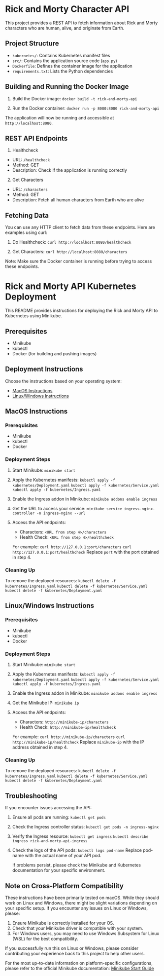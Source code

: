 # Rick and Morty Character API

This project provides a REST API to fetch information about Rick and Morty characters who are human, alive, and originate from Earth.

## Project Structure

- `kubernetes/`: Contains Kubernetes manifest files
- `src/`: Contains the application source code (`app.py`)
- `Dockerfile`: Defines the container image for the application
- `requirements.txt`: Lists the Python dependencies

## Building and Running the Docker Image

1. Build the Docker image:
      `docker build -t rick-and-morty-api`

2. Run the Docker container:
      `docker run -p 8080:8080 rick-and-morty-api`

The application will now be running and accessible at `http://localhost:8080`.

## REST API Endpoints

1. Healthcheck
- URL: `/healthcheck`
- Method: GET
- Description: Check if the application is running correctly

2. Get Characters
- URL: `/characters`
- Method: GET
- Description: Fetch all human characters from Earth who are alive

## Fetching Data

You can use any HTTP client to fetch data from these endpoints. Here are examples using curl:

1. Do Healthcheck:
      `curl http://localhost:8080/healthcheck`
   
2. Get Characters:
      `curl http://localhost:8080/characters`

Note: Make sure the Docker container is running before trying to access these endpoints.

# Rick and Morty API Kubernetes Deployment

This README provides instructions for deploying the Rick and Morty API to Kubernetes using Minikube.

## Prerequisites

- Minikube
- kubectl
- Docker (for building and pushing images)

## Deployment Instructions

Choose the instructions based on your operating system:

- [MacOS Instructions](#macos-instructions)
- [Linux/Windows Instructions](#linuxwindows-instructions)

## MacOS Instructions

### Prerequisites
- Minikube
- kubectl
- Docker

### Deployment Steps

1. Start Minikube:
      `minikube start`
   
2. Apply the Kubernetes manifests:
    `kubectl apply -f kubernetes/Deployment.yaml`
    `kubectl apply -f kubernetes/Service.yaml`
    `kubectl apply -f kubernetes/Ingress.yaml`
   
3. Enable the Ingress addon in Minikube:
    `minikube addons enable ingress`
   
4. Get the URL to access your service:
    `minikube service ingress-nginx-controller -n ingress-nginx --url`
   
5. Access the API endpoints:
   - Characters: `<URL from step 4>/characters`
   - Health Check: `<URL from step 4>/healthcheck`

   For example:
      `curl http://127.0.0.1:port/characters`
      `curl http://127.0.0.1:port/healthcheck`
   Replace `port` with the port obtained in step 4.

### Cleaning Up

To remove the deployed resources:
   `kubectl delete -f kubernetes/Ingress.yaml`
   `kubectl delete -f kubernetes/Service.yaml`
   `kubectl delete -f kubernetes/Deployment.yaml`

## Linux/Windows Instructions

### Prerequisites
- Minikube
- kubectl
- Docker

### Deployment Steps

1. Start Minikube:
    `minikube start`

2. Apply the Kubernetes manifests:
    `kubectl apply -f kubernetes/Deployment.yaml`
    `kubectl apply -f kubernetes/Service.yaml`
    `kubectl apply -f kubernetes/Ingress.yaml`

4. Enable the Ingress addon in Minikube:
    `minikube addons enable ingress`

5. Get the Minikube IP:
    `minikube ip`

6. Access the API endpoints:
    - Characters: `http://minikube-ip/characters`
    - Health Check: `http://minikube-ip/healthcheck`

   For example:
    `curl http://minikube-ip/characters`
    `curl http://minikube-ip/healthcheck`
   Replace `minikube-ip` with the IP address obtained in step 4.

### Cleaning Up

To remove the deployed resources:
      `kubectl delete -f kubernetes/Ingress.yaml`
      `kubectl delete -f kubernetes/Service.yaml`
      `kubectl delete -f kubernetes/Deployment.yaml`

## Troubleshooting

If you encounter issues accessing the API:

1. Ensure all pods are running:
    `kubectl get pods`

2. Check the Ingress controller status:
    `kubectl get pods -n ingress-nginx`

4. Verify the Ingress resource:
    `kubectl get ingress`
    `kubectl describe ingress rick-and-morty-api-ingress`

5. Check the logs of the API pods:
    `kubectl logs pod-name`
   Replace pod-name with the actual name of your API pod.
   
   If problems persist, please check the Minikube and Kubernetes documentation for your specific environment.

## Note on Cross-Platform Compatibility

These instructions have been primarily tested on macOS. While they should work on Linux and Windows, there might be slight variations depending on your specific setup. If you encounter any issues on Linux or Windows, please:

1. Ensure Minikube is correctly installed for your OS.
2. Check that your Minikube driver is compatible with your system.
3. For Windows users, you may need to use Windows Subsystem for Linux (WSL) for the best compatibility.

If you successfully run this on Linux or Windows, please consider contributing your experience back to this project to help other users.

For the most up-to-date information on platform-specific configurations, please refer to the official Minikube documentation:
[Minikube Start Guide](https://minikube.sigs.k8s.io/docs/start/)




















